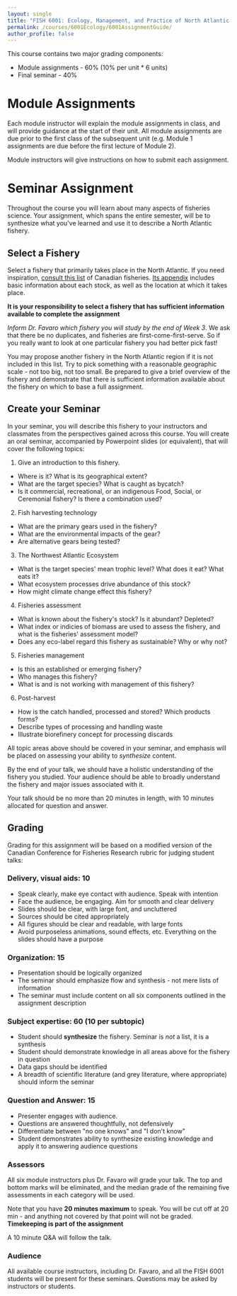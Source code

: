 ```yaml
---
layout: single
title: "FISH 6001: Ecology, Management, and Practice of North Atlantic Fisheries Assignment Guide"
permalink: /courses/6001Ecology/6001AssignmentGuide/
author_profile: false
---
```


This course contains two major grading components:

* Module assignments - 60% (10% per unit * 6 units)
* Final seminar - 40% 

# Module Assignments

Each module instructor will explain the module assignments in class, and will provide guidance at the start of their unit. All module assignments are due prior to the first class of the subsequent unit (e.g. Module 1 assignments are due before the first lecture of Module 2).

Module instructors will give instructions on how to submit each assignment.

# Seminar Assignment

Throughout the course you will learn about many aspects of fisheries science. Your assignment, which spans the entire semester, will be to synthesize what you've learned and use it to describe a North Atlantic fishery. 

## Select a Fishery

Select a fishery that primarily takes place in the North Atlantic. If you need inspiration, [consult this list](http://www.oceana.ca/en/publications/reports/heres-catch-how-restore-abundance-canadas-oceans) of Canadian fisheries. [Its appendix](http://www.oceana.ca/sites/default/files/canadas_marine_fisheries_individual_stocks_appendix_c.pdf) includes basic information about each stock, as well as the location at which it takes place.

**It is your responsibility to select a fishery that has sufficient information available to complete the assignment**

*Inform Dr. Favaro which fishery you will study by the end of Week 3*. We ask that there be no duplicates, and fisheries are first-come-first-serve. So if you really want to look at one particular fishery you had better pick fast!

You may propose another fishery in the North Atlantic region if it is not included in this list. Try to pick something with a reasonable geographic scale - not too big, not too small. Be prepared to give a brief overview of the fishery and demonstrate that there is sufficient information available about the fishery on which to base a full assignment. 

## Create your Seminar

In your seminar, you will describe this fishery to your instructors and classmates from the perspectives gained across this course. You will create an oral seminar, accompanied by Powerpoint slides (or equivalent), that will cover the following topics:

1. Give an introduction to this fishery. 
  * Where is it? What is its geographical extent?
  * What are the target species? What is caught as bycatch?
  * Is it commercial, recreational, or an indigenous Food, Social, or Ceremonial fishery? Is there a combination used?
  
2. Fish harvesting technology
  * What are the primary gears used in the fishery?
  * What are the environmental impacts of the gear?
  * Are alternative gears being tested?
  
3. The Northwest Atlantic Ecosystem
  * What is the target species' mean trophic level? What does it eat? What eats it?
  * What ecosystem processes drive abundance of this stock?
  * How might climate change effect this fishery? 
  
 4. Fisheries assessment
  * What is known about the fishery's stock? Is it abundant? Depleted? 
  * What index or indicies of biomass are used to assess the fishery, and what is the fisheries' assessment model?
  * Does any eco-label regard this fishery as sustainable? Why or why not?
  
5. Fisheries management
  * Is this an established or emerging fishery?
  * Who manages this fishery? 
  * What is and is not working with management of this fishery?
    
6. Post-harvest
  * How is the catch handled, processed and stored? Which products forms?
  * Describe types of processing and handling waste
  * Illustrate biorefinery concept for processing discards


All topic areas above should be covered in your seminar, and emphasis will be placed on assessing your ability to *synthesize* content.

By the end of your talk, we should have a holistic understanding of the fishery you studied. Your audience should be able to broadly understand the fishery and major issues associated with it. 

Your talk should be no more than 20 minutes in length, with 10 minutes allocated for question and answer.

## Grading

Grading for this assignment will be based on a modified version of the Canadian Conference for Fisheries Research rubric for judging student talks:

### Delivery, visual aids: 10

- Speak clearly, make eye contact with audience. Speak with intention 
- Face the audience, be engaging. Aim for smooth and clear delivery
- Slides should be clear, with large font, and uncluttered
- Sources should be cited appropriately
- All figures should be clear and readable, with large fonts
- Avoid purposeless animations, sound effects, etc. Everything on the slides should have a purpose

### Organization: 15

- Presentation should be logically organized
- The seminar should emphasize flow and synthesis - not mere lists of information
- The seminar must include content on all six components outlined in the assignment description

### Subject expertise: 60 (10 per subtopic)

- Student should **synthesize** the fishery. Seminar is *not* a list, it is a synthesis
- Student should demonstrate knowledge in all areas above for the fishery in question
- Data gaps should be identified
- A breadth of scientific literature (and grey literature, where appropriate) should inform the seminar

### Question and Answer: 15
- Presenter engages with audience. 
- Questions are answered thoughtfully, not defensively
- Differentiate between "no one knows" and "I don't know"
- Student demonstrates ability to synthesize existing knowledge and apply it to answering audience questions

### Assessors

All six module instructors plus Dr. Favaro will grade your talk. The top and bottom marks will be eliminated, and the median grade of the remaining five assessments in each category will be used. 

Note that you have **20 minutes maximum** to speak. You will be cut off at 20 min - and anything not covered by that point will not be graded. **Timekeeping is part of the assignment**

A 10 minute Q&A will follow the talk.

### Audience

All available course instructors, including Dr. Favaro, and all the FISH 6001 students will be present for these seminars. Questions may be asked by instructors or students.
